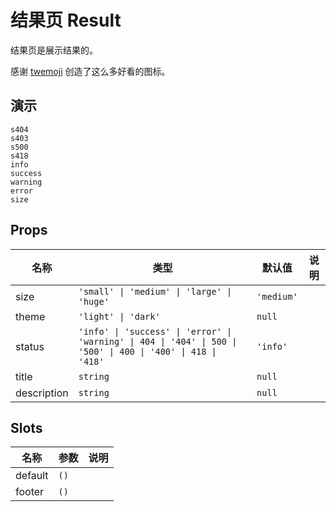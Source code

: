 # 结果页 Result
结果页是展示结果的。

感谢 [twemoji](https://github.com/twitter/twemoji) 创造了这么多好看的图标。
## 演示
```demo
s404
s403
s500
s418
info
success
warning 
error
size
```

## Props
|名称|类型|默认值|说明|
|-|-|-|-|
|size|`'small' \| 'medium' \| 'large' \| 'huge'`|`'medium'`||
|theme|`'light' \| 'dark'`|`null`||
|status|`'info' \| 'success' \| 'error' \| 'warning' \| 404 \| '404' \| 500 \| '500' \| 400 \| '400' \| 418 \| '418'`|`'info'`||
|title|`string`|`null`||
|description|`string`|`null`||

## Slots
|名称|参数|说明|
|-|-|-|
|default|`()`||
|footer|`()`||